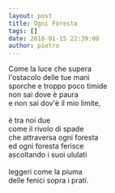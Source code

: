 ```yaml
---
layout: post
title: Ogni Foresta
tags: []
date: 2010-01-15 22:39:00
author: pietro
---
```

Come la luce che supera<br/>l'ostacolo delle tue mani<br/>sporche e troppo poco timide<br/>non sai dove è paura<br/>e non sai dov'è il mio limite,<br/><br/>è tra noi due<br/>come il rivolo di spade<br/>che attraversa ogni foresta<br/>ed ogni foresta ferisce<br/>ascoltando i suoi ululati<br/><br/>leggeri come la piuma<br/>delle fenici sopra i prati.
